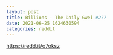```yaml
--- 
layout: post 
title: Billions - The Daily Gwei #277 
date: 2021-06-25 1624630594 
categories: reddit 
--- 
```

https://redd.it/o7oksz